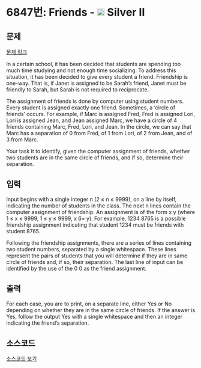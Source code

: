 # 6847번: Friends - <img src="https://static.solved.ac/tier_small/9.svg" style="height:20px" /> Silver II

<!-- performance -->

<!-- 문제 제출 후 깃허브에 푸시를 했을 때 제출한 코드의 성능이 입력될 공간입니다.-->

<!-- end -->

## 문제

[문제 링크](https://boj.kr/6847)


<p>In a certain school, it has been decided that students are spending too much time studying and not enough time socializing. To address this situation, it has been decided to give every student a friend. Friendship is one-way. That is, if Janet is assigned to be Sarah’s friend, Janet must be friendly to Sarah, but Sarah is not required to reciprocate.</p>

<p>The assignment of friends is done by computer using student numbers. Every student is assigned exactly one friend. Sometimes, a ‘circle of friends’ occurs. For example, if Marc is assigned Fred, Fred is assigned Lori, Lori is assigned Jean, and Jean assigned Marc, we have a circle of 4 friends containing Marc, Fred, Lori, and Jean. In the circle, we can say that Marc has a separation of 0 from Fred, of 1 from Lori, of 2 from Jean, and of 3 from Marc.</p>

<p>Your task it to identify, given the computer assignment of friends, whether two students are in the same circle of friends, and if so, determine their separation.</p>



## 입력


<p>Input begins with a single integer n (2 ≤ n ≤ 9999), on a line by itself, indicating the number of students in the class. The next n lines contain the computer assignment of friendship. An assignment is of the form x y (where 1 ≤ x ≤ 9999, 1 ≤ y ≤ 9999, x 6= y). For example, 1234 8765 is a possible friendship assignment indicating that student 1234 must be friends with student 8765.</p>

<p>Following the friendship assignments, there are a series of lines containing two student numbers, separated by a single whitespace. These lines represent the pairs of students that you will determine if they are in same circle of friends and, if so, their separation. The last line of input can be identified by the use of the 0 0 as the friend assignment.</p>



## 출력


<p>For each case, you are to print, on a separate line, either Yes or No depending on whether they are in the same circle of friends. If the answer is Yes, follow the output Yes with a single whitespace and then an integer indicating the friend’s separation.</p>



## 소스코드

[소스코드 보기](Main.java)